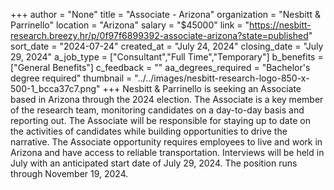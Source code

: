 +++
author = "None"
title = "Associate - Arizona"
organization = "Nesbitt & Parrinello"
location = "Arizona"
salary = "$45000"
link = "https://nesbitt-research.breezy.hr/p/0f97f6899392-associate-arizona?state=published"
sort_date = "2024-07-24"
created_at = "July 24, 2024"
closing_date = "July 29, 2024"
a_job_type = ["Consultant","Full Time","Temporary"]
b_benefits = ["General Benefits"]
c_feedback = ""
aa_degrees_required = "Bachelor's degree required"
thumbnail = "../../images/nesbitt-research-logo-850-x-500-1_bcca37c7.png"
+++
Nesbitt & Parrinello is seeking an Associate based in Arizona through the 2024 election. The Associate is a key member of the research team, monitoring candidates on a day-to-day basis and reporting out. The Associate will be responsible for staying up to date on the activities of candidates while building opportunities to drive the narrative. The Associate opportunity requires employees to live and work in Arizona and have access to reliable transportation. Interviews will be held in July with an anticipated start date of July 29, 2024. The position runs through November 19, 2024.